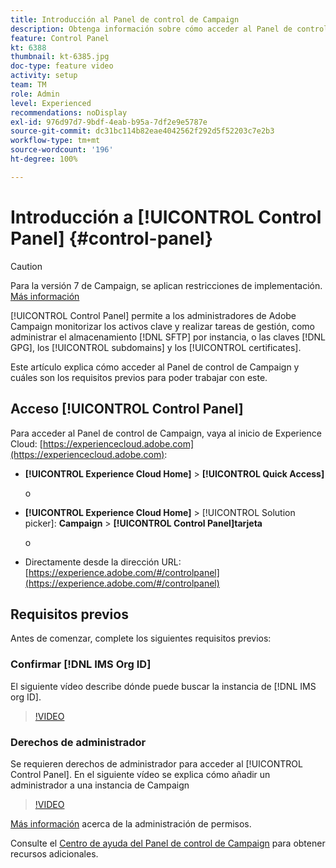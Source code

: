 ```yaml
---
title: Introducción al Panel de control de Campaign
description: Obtenga información sobre cómo acceder al Panel de control de Campaign y cuáles son los requisitos previos para poder trabajar con este.
feature: Control Panel
kt: 6388
thumbnail: kt-6385.jpg
doc-type: feature video
activity: setup
team: TM
role: Admin
level: Experienced
recommendations: noDisplay
exl-id: 976d97d7-9bdf-4eab-b95a-7df2e9e5787e
source-git-commit: dc31bc114b82eae4042562f292d5f52203c7e2b3
workflow-type: tm+mt
source-wordcount: '196'
ht-degree: 100%

---
```


# Introducción a [!UICONTROL Control Panel] {#control-panel}

>[!CAUTION]
> Para la versión 7 de Campaign, se aplican restricciones de implementación. [Más información](https://experienceleague.adobe.com/docs/control-panel/using/faq.html?lang=es#v7-restrictions)

[!UICONTROL Control Panel] permite a los administradores de Adobe Campaign monitorizar los activos clave y realizar tareas de gestión, como administrar el almacenamiento [!DNL SFTP] por instancia, o las claves [!DNL GPG], los [!UICONTROL subdomains] y los [!UICONTROL certificates].

Este artículo explica cómo acceder al Panel de control de Campaign y cuáles son los requisitos previos para poder trabajar con este.

## Acceso [!UICONTROL Control Panel]

Para acceder al Panel de control de Campaign, vaya al inicio de Experience Cloud: [https://experiencecloud.adobe.com](https://experiencecloud.adobe.com):

* **[!UICONTROL Experience Cloud Home]** > **[!UICONTROL Quick Access]**

   o
* **[!UICONTROL Experience Cloud Home]**  > [!UICONTROL Solution picker]: **Campaign** > **[!UICONTROL Control Panel]tarjeta**

   o

* Directamente desde la dirección URL: [https://experience.adobe.com/#/controlpanel](https://experience.adobe.com/#/controlpanel)

## Requisitos previos

Antes de comenzar, complete los siguientes requisitos previos:

### Confirmar [!DNL IMS Org ID]

El siguiente vídeo describe dónde puede buscar la instancia de [!DNL IMS org ID].

>[!VIDEO](https://video.tv.adobe.com/v/27183?quality=12)

### Derechos de administrador

Se requieren derechos de administrador para acceder al [!UICONTROL Control Panel].
En el siguiente vídeo se explica cómo añadir un administrador a una instancia de Campaign

>[!VIDEO](https://video.tv.adobe.com/v/27147?quality=12)

[Más información](https://experienceleague.adobe.com/docs/control-panel/using/discover-control-panel/managing-permissions.html?lang=es#discover-control-panel) acerca de la administración de permisos.

Consulte el [Centro de ayuda del Panel de control de Campaign](https://experienceleague.adobe.com/docs/control-panel/using/control-panel-home.html?lang=es) para obtener recursos adicionales.
